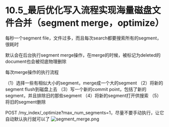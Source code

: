 # 10.5_最后优化写入流程实现海量磁盘文件合并（segment merge，optimize）

每秒一个segment file，文件过多，而且每次search都要搜索所有的segment，很耗时

默认会在后台执行segment merge操作，在merge的时候，被标记为deleted的document也会被彻底物理删除

每次merge操作的执行流程

（1）选择一些有相似大小的segment，merge成一个大的segment
（2）将新的segment flush到磁盘上去
（3）写一个新的commit point，包括了新的segment，并且排除旧的那些segment
（4）将新的segment打开供搜索
（5）将旧的segment删除

POST /my_index/_optimize?max_num_segments=1，尽量不要手动执行，让它自动默认执行就可以了
![segment_merge.png](/assets/segment_merge.png)
